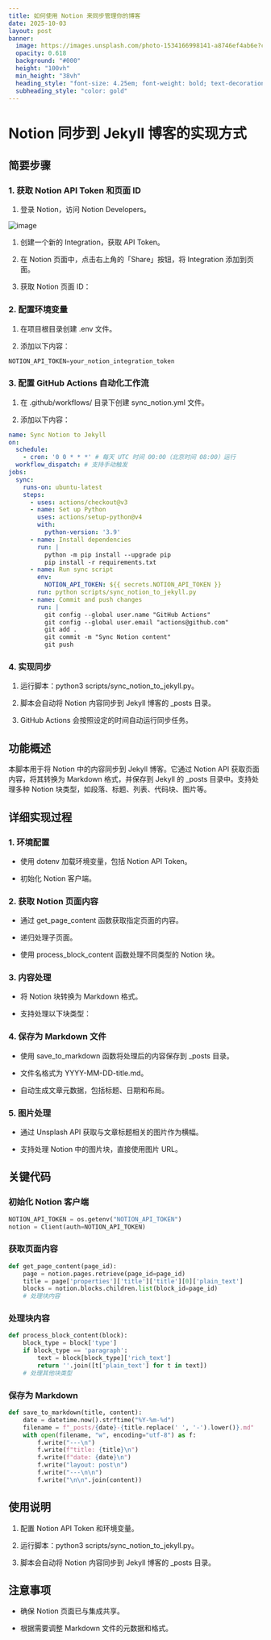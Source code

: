 ```yaml
---
title: 如何使用 Notion 来同步管理你的博客
date: 2025-10-03
layout: post
banner:
  image: https://images.unsplash.com/photo-1534166998141-a8746ef4ab6e?crop=entropy&cs=tinysrgb&fit=max&fm=jpg&ixid=M3w2OTIwMzJ8MHwxfHJhbmRvbXx8fHx8fHx8fDE3NTk0OTUyNzl8&ixlib=rb-4.1.0&q=80&w=1080
  opacity: 0.618
  background: "#000"
  height: "100vh"
  min_height: "38vh"
  heading_style: "font-size: 4.25em; font-weight: bold; text-decoration: underline"
  subheading_style: "color: gold"
---
```


# Notion 同步到 Jekyll 博客的实现方式

## 简要步骤

### 1. 获取 Notion API Token 和页面 ID

1. 登录 Notion，访问 Notion Developers。

![image](https://prod-files-secure.s3.us-west-2.amazonaws.com/a7a0cc5a-89b9-4cda-8686-1fba0ca52f40/d19c1afe-dea5-4312-9333-786b0ba83054/image.png?X-Amz-Algorithm=AWS4-HMAC-SHA256&X-Amz-Content-Sha256=UNSIGNED-PAYLOAD&X-Amz-Credential=ASIAZI2LB466TB6AFJFN%2F20251003%2Fus-west-2%2Fs3%2Faws4_request&X-Amz-Date=20251003T124118Z&X-Amz-Expires=3600&X-Amz-Security-Token=IQoJb3JpZ2luX2VjEK3%2F%2F%2F%2F%2F%2F%2F%2F%2F%2FwEaCXVzLXdlc3QtMiJGMEQCIGX8uA3HhGDHw3GISLj2xWHk%2BjkADKJgB7b92XT69nW4AiAQ60F%2FbaXt2FItjtmxOZTONvtr6EDV6gwpfDDOR4y6NSr%2FAwhGEAAaDDYzNzQyMzE4MzgwNSIMP6AfVQB7L2y592TQKtwD84WfvyPXQ6p%2FNa1V4yX4ISFUw267NN9hbNI4rOcM4pxPB4Gu732%2Ffms%2F2dtDFI8lziD2fDf1fnDplzIg0hoM2GQCsdWw6Az5o2bZUn1dZaTJtQjNKbV%2BK3mkeWobOfux7fO%2B1JolgYfw4cGy7B2LnhbiS4BpZ7MmK52qvfpPOqO4dJy%2BDjSlV%2FgwDc%2FxUJo3jylkpwXGtPcHgdQtkohJSu1JMCcqfZ4DsIWWwlZYiVIMxnQgaTLSmamxeByPWRj%2Fcqwdqt57kW9CoubZJgOpwQzKs0VbxeZMjUkUMtRKxeHlUIvPmjAFMICMmeBCeTWMOEWTEwPQwteRrGTdBru97pWD9ngFTKtam4rqn0ooV2bjrp1%2FNBpTGD%2BYdmvwmpUimrSGz1wc0PyDFwEK5aJSlNu%2Fam32IqKxx2Wsin4DhdXp7wGhxqGXfNc2FgwK%2BVRYIZcCyjbZFWqoi%2BIUiUQXR9oBAwA8WGPtaPeKuz0DAY5QG0crnjMFvq%2BFSnvAhDLe35M6Mp6SZjgPPleRejMsU4EZFRq%2BbPS1jmBixOpkTQ2bq6d%2F9xgucJrob6jkxDDgvkHrW2VlMzku0Rw2ulgbKKEpQ3koxzR5jnYJXGs39Z79oolidStEDupvNv0wpYX%2FxgY6pgEvQ%2BKFAmq%2Byw9Sy2%2F8T1lsqMlSMlVmsmIysdL9cuMALWMaBJjEKbblYxIfUkBb4Wi3YKYw52bX0%2FjLmXRRQDpgfuDnBm9DkdAiEhYI17LpkdhJrbBiiu%2BW1YbU%2FCvkNC9b%2ByIukIPGvMo791wMAuFBmQoNcmpFguQjiviDFeDFGkBIKSl32D30k0bCYRxAgXz40QSxm8GPvTpsDqyM7rNlFS6UtGNM&X-Amz-Signature=3033af2c07579dc94f132b359188de247daf1300e94fd50d90c5ee9b8c1f301e&X-Amz-SignedHeaders=host&x-amz-checksum-mode=ENABLED&x-id=GetObject)

1. 创建一个新的 Integration，获取 API Token。

1. 在 Notion 页面中，点击右上角的「Share」按钮，将 Integration 添加到页面。

1. 获取 Notion 页面 ID：


### 2. 配置环境变量

1. 在项目根目录创建 .env 文件。

1. 添加以下内容：

```javascript
NOTION_API_TOKEN=your_notion_integration_token
```

### 3. 配置 GitHub Actions 自动化工作流

1. 在 .github/workflows/ 目录下创建 sync_notion.yml 文件。

1. 添加以下内容：

```yaml
name: Sync Notion to Jekyll
on:
  schedule:
    - cron: '0 0 * * *' # 每天 UTC 时间 00:00（北京时间 08:00）运行
  workflow_dispatch: # 支持手动触发
jobs:
  sync:
    runs-on: ubuntu-latest
    steps:
      - uses: actions/checkout@v3
      - name: Set up Python
        uses: actions/setup-python@v4
        with:
          python-version: '3.9'
      - name: Install dependencies
        run: |
          python -m pip install --upgrade pip
          pip install -r requirements.txt
      - name: Run sync script
        env:
          NOTION_API_TOKEN: ${{ secrets.NOTION_API_TOKEN }}
        run: python scripts/sync_notion_to_jekyll.py
      - name: Commit and push changes
        run: |
          git config --global user.name "GitHub Actions"
          git config --global user.email "actions@github.com"
          git add .
          git commit -m "Sync Notion content"
          git push
```

### 4. 实现同步

1. 运行脚本：python3 scripts/sync_notion_to_jekyll.py。

1. 脚本会自动将 Notion 内容同步到 Jekyll 博客的 _posts 目录。

1. GitHub Actions 会按照设定的时间自动运行同步任务。

## 功能概述

本脚本用于将 Notion 中的内容同步到 Jekyll 博客。它通过 Notion API 获取页面内容，将其转换为 Markdown 格式，并保存到 Jekyll 的 _posts 目录中。支持处理多种 Notion 块类型，如段落、标题、列表、代码块、图片等。

## 详细实现过程

### 1. 环境配置

- 使用 dotenv 加载环境变量，包括 Notion API Token。

- 初始化 Notion 客户端。

### 2. 获取 Notion 页面内容

- 通过 get_page_content 函数获取指定页面的内容。

- 递归处理子页面。

- 使用 process_block_content 函数处理不同类型的 Notion 块。

### 3. 内容处理

- 将 Notion 块转换为 Markdown 格式。

- 支持处理以下块类型：


### 4. 保存为 Markdown 文件

- 使用 save_to_markdown 函数将处理后的内容保存到 _posts 目录。

- 文件名格式为 YYYY-MM-DD-title.md。

- 自动生成文章元数据，包括标题、日期和布局。

### 5. 图片处理

- 通过 Unsplash API 获取与文章标题相关的图片作为横幅。

- 支持处理 Notion 中的图片块，直接使用图片 URL。

## 关键代码

### 初始化 Notion 客户端

```python
NOTION_API_TOKEN = os.getenv("NOTION_API_TOKEN")
notion = Client(auth=NOTION_API_TOKEN)
```

### 获取页面内容

```python
def get_page_content(page_id):
    page = notion.pages.retrieve(page_id=page_id)
    title = page['properties']['title']['title'][0]['plain_text']
    blocks = notion.blocks.children.list(block_id=page_id)
    # 处理块内容
```

### 处理块内容

```python
def process_block_content(block):
    block_type = block['type']
    if block_type == 'paragraph':
        text = block[block_type]['rich_text']
        return ''.join([t['plain_text'] for t in text])
    # 处理其他块类型
```

### 保存为 Markdown

```python
def save_to_markdown(title, content):
    date = datetime.now().strftime("%Y-%m-%d")
    filename = f"_posts/{date}-{title.replace(' ', '-').lower()}.md"
    with open(filename, "w", encoding="utf-8") as f:
        f.write("---\n")
        f.write(f"title: {title}\n")
        f.write(f"date: {date}\n")
        f.write("layout: post\n")
        f.write("---\n\n")
        f.write("\n\n".join(content))
```

## 使用说明

1. 配置 Notion API Token 和环境变量。

1. 运行脚本：python3 scripts/sync_notion_to_jekyll.py。

1. 脚本会自动将 Notion 内容同步到 Jekyll 博客的 _posts 目录。

## 注意事项

- 确保 Notion 页面已与集成共享。

- 根据需要调整 Markdown 文件的元数据和格式。